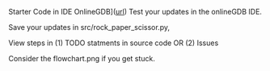 Starter Code in IDE OnlineGDB]([url](https://onlinegdb.com/wjdoGzd8l))
Test your updates in the onlineGDB IDE.

Save your updates in src/rock_paper_scissor.py,

View steps in (1) TODO statments in source code OR (2) Issues

Consider the flowchart.png if you get stuck.
